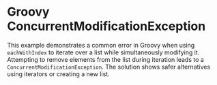 # Groovy ConcurrentModificationException
This example demonstrates a common error in Groovy when using `eachWithIndex` to iterate over a list while simultaneously modifying it.  Attempting to remove elements from the list during iteration leads to a `ConcurrentModificationException`. The solution shows safer alternatives using iterators or creating a new list.